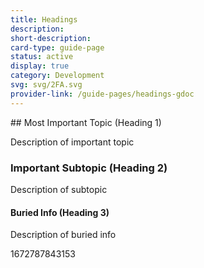 ```yaml
---
title: Headings
description: 
short-description: 
card-type: guide-page
status: active
display: true
category: Development
svg: svg/2FA.svg
provider-link: /guide-pages/headings-gdoc
---
```

<div class="content-section">
<div class="section-container" markdown="1">
## Most Important Topic (Heading 1)


Description of important topic

### Important Subtopic (Heading 2)


Description of subtopic

#### Buried Info (Heading 3)


Description of buried info
</div>
</div> 1672787843153